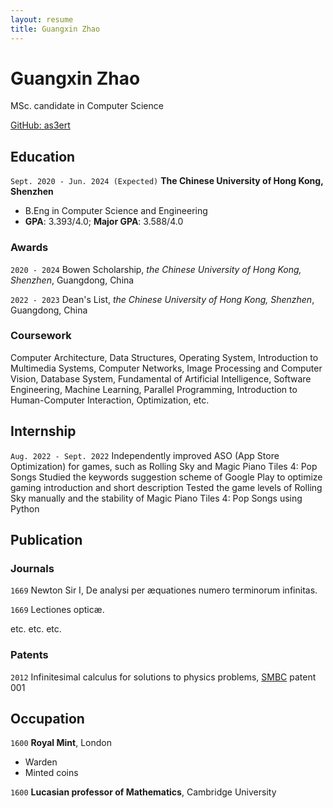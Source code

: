 ```yaml
---
layout: resume
title: Guangxin Zhao
---
```

# Guangxin Zhao
MSc. candidate in Computer Science

<div id="webaddress">
<a href="https://github.com/as3ert">GitHub: as3ert</a>
</div>

## Education

`Sept. 2020 - Jun. 2024 (Expected)`
__The Chinese University of Hong Kong, Shenzhen__

- B.Eng in Computer Science and Engineering
- **GPA**: 3.393/4.0; **Major GPA**: 3.588/4.0

### Awards

`2020 - 2024`
Bowen Scholarship, *the Chinese University of Hong Kong, Shenzhen*, Guangdong, China

`2022 - 2023`
Dean's List, *the Chinese University of Hong Kong, Shenzhen*, Guangdong, China

### Coursework

Computer Architecture, Data Structures, Operating System, Introduction to Multimedia Systems, Computer Networks, Image Processing and Computer Vision, Database System, Fundamental of Artificial Intelligence, Software Engineering, Machine Learning, Parallel Programming, Introduction to Human-Computer Interaction, Optimization, etc.

## Internship

`Aug. 2022 - Sept. 2022`
Independently improved ASO (App Store Optimization) for games, such as Rolling Sky and Magic Piano Tiles 4: Pop Songs
Studied the keywords suggestion scheme of Google Play to optimize gaming introduction and short description
Tested the game levels of Rolling Sky manually and the stability of Magic Piano Tiles 4: Pop Songs using Python

## Publication

<!-- A list is also available [online](http://scholar.google.co.uk/citations?user=LTOTl0YAAAAJ) -->

### Journals

`1669`
Newton Sir I, De analysi per æquationes numero terminorum infinitas. 

`1669`
Lectiones opticæ.

etc. etc. etc.

### Patents

`2012`
Infinitesimal calculus for solutions to physics problems, [SMBC](http://www.techdirt.com/articles/20121011/09312820678/if-patents-had-been-around-time-newton.shtml) patent 001


## Occupation

`1600`
__Royal Mint__, London

- Warden
- Minted coins

`1600`
__Lucasian professor of Mathematics__, Cambridge University



<!-- ### Footer

Last updated: May 2013 -->


